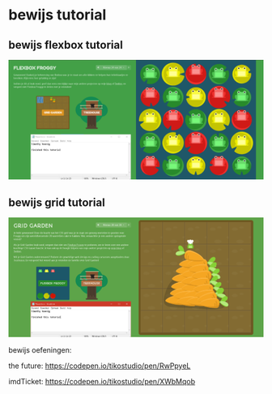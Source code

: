 # bewijs tutorial

## bewijs flexbox tutorial

![flexbox froggy][img1]

## bewijs grid tutorial

![css grid garden][img2]

bewijs oefeningen: 

the future: https://codepen.io/tikostudio/pen/RwPpyeL

imdTicket: https://codepen.io/tikostudio/pen/XWbMqob


[img1]: https://github.com/tikoStudio/2imd-webtech3-portfolio/blob/master/lab2/flexbox-froggy.PNG "screenshot flexbox-froggy"

[img2]: https://github.com/tikoStudio/2imd-webtech3-portfolio/blob/master/lab2/css-grid.PNG "screenshot css-grid garden"

